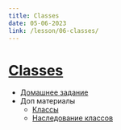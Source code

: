 ```yaml
---
title: Classes
date: 05-06-2023
link: /lesson/06-classes/
---
```


# [Classes](/lesson/06-classes)

- [Домашнее задание](/lesson/06-classes/home)
- Доп материалы
  - [Классы](https://learn.javascript.ru/class)
  - [Наследование классов](https://learn.javascript.ru/class-inheritance)
